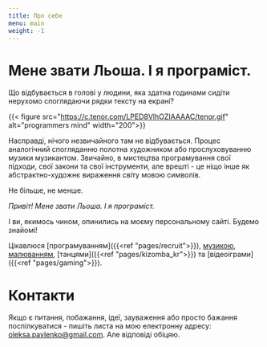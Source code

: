 ```yaml
---
title: Про себе
menu: main
weight: -1
---
```


# Мене звати Льоша. І я програміст.

Що відбувається в голові у людини, яка здатна годинами сидіти нерухомо споглядаючи рядки тексту на екрані?

{{< figure src="https://c.tenor.com/LPED8VlhOZIAAAAC/tenor.gif" alt="programmers mind" width="200">}}

Насправді, нічого незвичайного там не відбувається. Процес аналогічний спогляданню полотна художником або прослуховуванню музики музикантом. Звичайно, в мистецтва програмування свої підходи, свої закони та свої інструменти, але врешті - це ніщо інше як абстрактно-художнє вираження світу мовою символів.

Не більше, не менше.

_Привіт! Мене звати Льоша. І я програміст._

І ви, якимось чином, опинились на моєму персональному сайті. Будемо знайомі!

Цікавлюся [програмуванням]({{<ref "pages/recruit">}}), [музикою](https://www.youtube.com/shorts/4hSdD_aTyI8), [малюванням](https://www.instagram.com/divraven/), [танцями]({{<ref "pages/kizomba_kr">}}) та [відеоіграми]({{<ref "pages/gaming">}}).

# Контакти

Якщо є питання, побажання, ідеї, зауваження або просто бажання поспілкуватися - пишіть листа на мою електронну адресу: oleksa.pavlenko@gmail.com. Але відповіді обіцяю.
